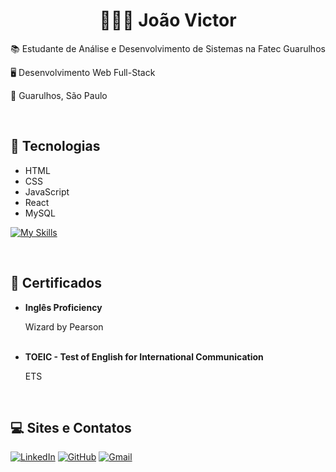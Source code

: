 <div id="content">
  <h1 align="center"><strong> 👨🏽‍🚀 João Victor</strong></h1>
  <p>📚 Estudante de Análise e Desenvolvimento de Sistemas na Fatec Guarulhos</p>
  <p>🖥️ Desenvolvimento Web Full-Stack</p>
  <p>📍 Guarulhos, São Paulo</p> <br>


## 🚀 Tecnologias
  <ul>
    <li>HTML</li>
    <li>CSS</li>
    <li>JavaScript</li>
    <li>React</li>
    <li>MySQL</li>
  </ul>

  [![My Skills](https://skillicons.dev/icons?i=js,html,css,react,mysql)](https://skillicons.dev) <p><br>
  
## 📄 Certificados
<ul>
  <li><strong>Inglês Proficiency</strong></li>
  <p>Wizard by Pearson</p><br>
  <li><strong>TOEIC - Test of English for International Communication</strong></li>
  <p>ETS</p>
</ul> <br>

## 💻 Sites e Contatos
[![LinkedIn](https://img.shields.io/badge/linkedin-%230077B5.svg?style=for-the-badge&logo=linkedin&logoColor=white)](https://www.linkedin.com/in/jo%C3%A3o-victor-bezerra-5219a3201/)
[![GitHub](https://img.shields.io/badge/github-%23121011.svg?style=for-the-badge&logo=github&logoColor=white)](https://github.com/jrath29)
[![Gmail](https://img.shields.io/badge/Gmail-D14836?style=for-the-badge&logo=gmail&logoColor=white)](mailto:jvitinho.carvalho1129@gmail.com)

</div>

